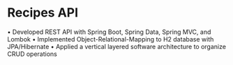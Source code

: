 # Recipes API
 
• Developed REST API with Spring Boot, Spring Data, Spring MVC, and Lombok
• Implemented Object-Relational-Mapping to H2 database with JPA/Hibernate
• Applied a vertical layered software architecture to organize CRUD operations
